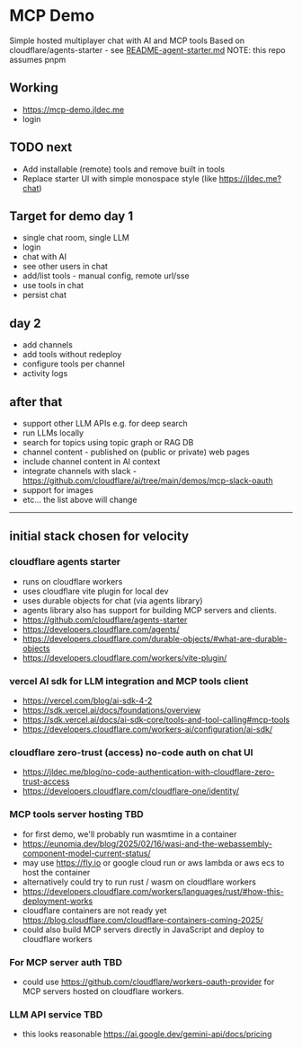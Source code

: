# MCP Demo
Simple hosted multiplayer chat with AI and MCP tools
Based on cloudflare/agents-starter - see [README-agent-starter.md](README-agent-starter.md)
NOTE: this repo assumes pnpm

## Working
- https://mcp-demo.jldec.me
- login

## TODO next
- Add installable (remote) tools and remove built in tools
- Replace starter UI with simple monospace style (like https://jldec.me?chat)

## Target for demo day 1

- single chat room, single LLM
- login
- chat with AI
- see other users in chat
- add/list tools - manual config, remote url/sse
- use tools in chat
- persist chat

## day 2

- add channels
- add tools without redeploy
- configure tools per channel
- activity logs

## after that

- support other LLM APIs e.g. for deep search
- run LLMs locally
- search for topics using topic graph or RAG DB
- channel content - published on (public or private) web pages
- include channel content in AI context
- integrate channels with slack - https://github.com/cloudflare/ai/tree/main/demos/mcp-slack-oauth
- support for images
- etc... the list above will change

---

## initial stack chosen for velocity

### cloudflare agents starter

- runs on cloudflare workers
- uses cloudflare vite plugin for local dev
- uses durable objects for chat (via agents library)
- agents library also has support for building MCP servers and clients.
- https://github.com/cloudflare/agents-starter
- https://developers.cloudflare.com/agents/
- https://developers.cloudflare.com/durable-objects/#what-are-durable-objects
- https://developers.cloudflare.com/workers/vite-plugin/

### vercel AI sdk for LLM integration and MCP tools client

- https://vercel.com/blog/ai-sdk-4-2
- https://sdk.vercel.ai/docs/foundations/overview
- https://sdk.vercel.ai/docs/ai-sdk-core/tools-and-tool-calling#mcp-tools
- https://developers.cloudflare.com/workers-ai/configuration/ai-sdk/

### cloudflare zero-trust (access) no-code auth on chat UI

- https://jldec.me/blog/no-code-authentication-with-cloudflare-zero-trust-access
- https://developers.cloudflare.com/cloudflare-one/identity/

### MCP tools server hosting TBD

- for first demo, we'll probably run wasmtime in a container
- https://eunomia.dev/blog/2025/02/16/wasi-and-the-webassembly-component-model-current-status/
- may use https://fly.io or google cloud run or aws lambda or aws ecs to host the container
- alternatively could try to run rust / wasm on cloudflare workers
- https://developers.cloudflare.com/workers/languages/rust/#how-this-deployment-works
- cloudflare containers are not ready yet https://blog.cloudflare.com/cloudflare-containers-coming-2025/
- could also build MCP servers directly in JavaScript and deploy to cloudflare workers

### For MCP server auth TBD

- could use https://github.com/cloudflare/workers-oauth-provider for MCP servers hosted on cloudflare workers.

### LLM API service TBD

- this looks reasonable https://ai.google.dev/gemini-api/docs/pricing
